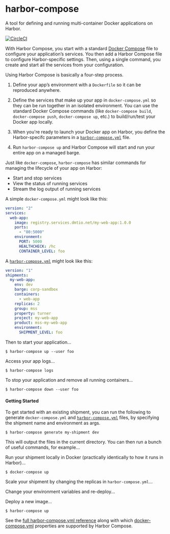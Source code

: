 # harbor-compose

A tool for defining and running multi-container Docker applications on Harbor.

[![CircleCI](https://circleci.com/gh/turnerlabs/harbor-compose/tree/master.svg?style=shield)](https://circleci.com/gh/turnerlabs/harbor-compose/tree/master)  

With Harbor Compose, you start with a standard [Docker Compose](https://docs.docker.com/compose/) file to configure your application’s services. You then add a Harbor Compose file to configure Harbor-specific settings.  Then, using a single command, you create and start all the services from your configuration.

Using Harbor Compose is basically a four-step process.

1. Define your app’s environment with a `Dockerfile` so it can be reproduced anywhere.

2. Define the services that make up your app in `docker-compose.yml` so they can be run together in an isolated environment.  You can use the standard Docker Compose commands (like `docker-compose build`, `docker-compose push`, `docker-compose up`, etc.) to build/run/test your Docker app locally.

3. When you're ready to launch your Docker app on Harbor, you define the Harbor-specifc parameters in a [`harbor-compose.yml`](compose-reference.md) file.

4. Run `harbor-compose up` and Harbor Compose will start and run your entire app on a managed barge.


Just like `docker-compose`, `harbor-compose` has similar commands for managing the lifecycle of your app on Harbor:

- Start and stop services
- View the status of running services
- Stream the log output of running services


A simple `docker-compose.yml` might look like this:

```yaml
version: "2"
services:
  web-app:
    image: registry.services.dmtio.net/my-web-app:1.0.0
    ports:
      - "80:5000"
    environment:
      PORT: 5000
      HEALTHCHECK: /hc
      CONTAINER_LEVEL: foo
```

A [`harbor-compose.yml`](compose-reference.md) might look like this:

```yaml
version: "1"
shipments:
  my-web-app:    
    env: dev
    barge: corp-sandbox
    containers:
      - web-app    
    replicas: 2
    group: mss
    property: turner
    project: my-web-app
    product: mss-my-web-app    
    environment:
      SHIPMENT_LEVEL: foo
```


Then to start your application...

```
$ harbor-compose up --user foo
```

Access your app logs...

```
$ harbor-compose logs
```

To stop your application and remove all running containers...

```
$ harbor-compose down --user foo
```


#### Getting Started

To get started with an existing shipment, you can run the following to generate `docker-compose.yml` and [`harbor-compose.yml`](compose-reference.md) files, by specifying the shipment name and environment as args.

```
$ harbor-compose generate my-shipment dev
```

This will output the files in the current directory.  You can then run a bunch of useful commands, for example...

Run your shipment locally in Docker (practically identically to how it runs in Harbor)...

```
$ docker-compose up
```

Scale your shipment by changing the replicas in `harbor-compose.yml`...

Change your environment variables and re-deploy...

Deploy a new image...

```
$ harbor-compose up
```


See the [full harbor-compose.yml reference](compose-reference.md) along with which [docker-compose.yml](https://docs.docker.com/compose/) properties are supported by Harbor Compose.
